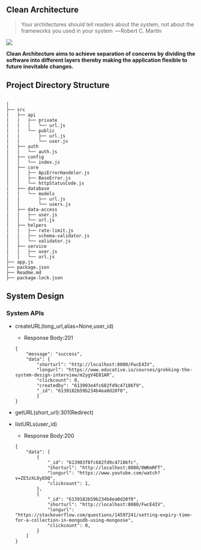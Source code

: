 ## Clean Architecture

> Your architectures should tell readers about the system, not about the frameworks you used in your system  
> — Robert C. Martin

<img src="https://blog.cleancoder.com/uncle-bob/images/2012-08-13-the-clean-architecture/CleanArchitecture.jpg">

**Clean Architecture aims to achieve separation of concerns by dividing the software into different layers thereby making the application
flexible to future inevitable changes.**

## Project Directory Structure

```

│
├── src
|   ├── api
|   |   ├── private
|   |   |   └── url.js
|   |   └── public
|   |       ├── url.js
|   |       └── user.js
|   ├── auth
|   |   └── auth.js
│   ├── config
│   │   └── index.js
│   ├── core
│   │   ├── ApiErrorHandeler.js
│   │   ├── BaseError.js
│   │   └── httpStatusCode.js
|   ├── database
|   |   └── models
|   |       ├── url.js
│   │       └── users.js
│   ├── data-access
|   |   ├── user.js
│   │   └── url.js
│   ├── helpers
|   |   ├── rate-limit.js
|   |   ├── schema-validator.js
│   │   └── validator.js
│   ├── service
|   |   ├── user.js
│   │   └── url.js
├── app.js
├── package.json
├── Readme.md
├── package-lock.json

```

## System Design

### System APIs

* createURL(long_url,alias=None,user_id)
    * Response Body:201
    ```
    {
        "message": "success",
        "data": {
            "shorturl": "http://localhost:8080/FwcE4IV",
            "longurl": "https://www.educative.io/courses/grokking-the-system-design-interview/m2ygV4E81AR",
            "clickcount": 0,
            "createdby": "613903e4fc682fd9c47186f9",
            "_id": "6139182b59b234b4ea0d20f0",
            }
    }
    ```
* getURL(short_url):301(Redirect)

* listURLs(user_id)
    * Response Body:200 
    ```
    {
        "data": [
            {
                "_id": "613903f8fc682fd9c47186fc",
                "shorturl": "http://localhost:8080/0WKmRFT",
                "longurl": "https://www.youtube.com/watch?v=ZE5zXLOyEOQ",
                "clickcount": 1,
            },
            {
                "_id": "6139182b59b234b4ea0d20f0",
                "shorturl": "http://localhost:8080/FwcE4IV",
                "longurl": "https://stackoverflow.com/questions/14597241/setting-expiry-time-for-a-collection-in-mongodb-using-mongoose",
                "clickcount": 0,
            }
        ]
    }
    ```
    